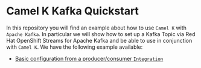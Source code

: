 # Camel K Kafka Quickstart

In this repository you will find an example about how to use `Camel K` with `Apache Kafka`. In particular we will show how to set up a Kafka Topic via Red Hat OpenShift Streams for Apache Kafka and be able to use in conjunction with `Camel K`. We have the following example available:

* [Basic configuration from a producer/consumer `Integration`](./basic/) 
